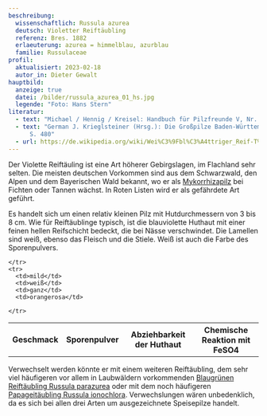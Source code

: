```yaml
---
beschreibung:
  wissenschaftlich: Russula azurea
  deutsch: Violetter Reiftäubling
  referenz: Bres. 1882
  erlaeuterung: azurea = himmelblau, azurblau
  familie: Russulaceae
profil:
  aktualisiert: 2023-02-18
  autor_in: Dieter Gewalt
hauptbild:
  anzeige: true
  datei: /bilder/russula_azurea_01_hs.jpg
  legende: "Foto: Hans Stern"
literatur:
  - text: "Michael / Hennig / Kreisel: Handbuch für Pilzfreunde V, Nr. 96"
  - text: "German J. Krieglsteiner (Hrsg.): Die Großpilze Baden-Württembergs Band 2
      S. 480"
  - url: https://de.wikipedia.org/wiki/Wei%C3%9Fbl%C3%A4ttriger_Reif-T%C3%A4ubling
---
```

Der Violette Reiftäuling ist eine Art höherer Gebirgslagen, im Flachland sehr selten. Die meisten deutschen Vorkommen sind aus dem Schwarzwald, den Alpen und dem Bayerischen Wald bekannt, wo er als [Mykorrhizapilz](Mykorrhiza "Glossar") bei Fichten oder Tannen wächst. In Roten Listen wird er als gefährdete Art geführt.

Es handelt sich um einen relativ kleinen Pilz mit Hutdurchmessern von 3 bis 8 cm. Wie für Reiftäublinge typisch, ist die blauviolette Huthaut mit einer feinen hellen Reifschicht bedeckt, die bei Nässe verschwindet. Die Lamellen sind weiß, ebenso das Fleisch und die Stiele. Weiß ist auch die Farbe des Sporenpulvers.

<div class="table-responsive">
  <table class="table taeubling">
    <tr>
      <th rowspan="2">Geschmack</th>
      <th rowspan="2">Sporenpulver</th>
      <th rowspan="2">Abziehbarkeit der Huthaut</th>
      <th colspan="3" class="text-center">Chemische Reaktion mit FeSO4</th>
    </tr>
    <tr>
      
      
    </tr>
    <tr>
      <td>mild</td>
      <td>weiß</td>
      <td>ganz</td>
      <td>orangerosa</td>
       
    </tr>
  </table>
</div>

Verwechselt werden könnte er mit einem weiteren Reiftäubling, dem sehr viel häufigeren vor allem in Laubwäldern vorkommenden [Blaugrünen Reiftäubling Russula parazurea](/pilze/russula-parazurea-blaugrüner-reiftäubling) oder mit dem noch häufigeren [Papageitäubling Russula ionochlora](/pilze/russula-ionochlora-papagei-täubling). Verwechslungen wären unbedenklich, da es sich bei allen drei Arten um ausgezeichnete Speisepilze handelt.